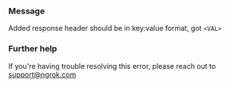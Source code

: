 
### Message
Added response header should be in key:value format, got <code>&lt;VAL&gt;</code>

### Further help
If you're having trouble resolving this error, please reach out to [support@ngrok.com](mailto:support@ngrok.com?subject=Help%20with%20ERR_NGROK_371)

